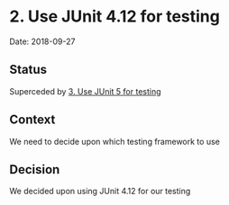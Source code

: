 # 2. Use JUnit 4.12 for testing

Date: 2018-09-27

## Status

Superceded by [3. Use JUnit 5 for testing](0003-use-junit-5-for-testing.md)

## Context

We need to decide upon which testing framework to use

## Decision

We decided upon using JUnit 4.12 for our testing
